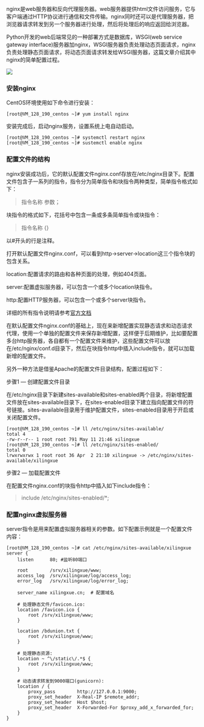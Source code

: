 ﻿nginx是web服务器和反向代理服务器。web服务器提供html文件访问服务，它与客户端通过HTTP协议进行通信和文件传输。nginx同时还可以是代理服务器，把浏览器请求转发到另一个服务器进行处理，然后将处理后的响应返回给浏览器。

Python开发的web后端常见的一种部署方式是数据库，WSGI(web service gateway interface)服务器加nginx，WSGI服务器负责处理动态页面请求，nginx负责处理静态页面请求，将动态页面请求转发给WSGI服务器，这篇文章介绍其中nginx的简单配置过程。

![](http://i.imgur.com/ztxfnCQ.jpg)

### 安装nginx

CentOS环境使用如下命令进行安装：

    [root@VM_128_190_centos ~]# yum install nginx
    
安装完成后，启动nginx服务，设置系统上电自动启动。

    [root@VM_128_190_centos ~]# systemctl restart nginx
    [root@VM_128_190_centos ~]# sustemctl enable nginx


### 配置文件的结构

nginx安装成功后，它的默认配置文件nginx.conf存放在/etc/nginx目录下。配置文件包含子一系列的指令，指令分为简单指令和块指令两种类型，简单指令格式如下：

>指令名称 参数；

块指令的格式如下，花括号中包含一条或多条简单指令或块指令：

>指令名称 {}

以#开头的行是注释。

打开默认配置文件nginx.conf，可以看到http->server->location这三个指令块的包含关系。

location:配置请求的路由和各种页面的处理，例如404页面。

server:配置虚拟服务器，可以包含一个或多个location块指令。

http:配置HTTP服务器，可以包含一个或多个server块指令。

详细的所有指令说明请参考[官方文档](https://nginx.org/en/docs/http/ngx_http_core_module.html#http)

在默认配置文件nginx.conf的基础上，现在来新增配置实现静态请求和动态请求代理，使用一个单独的配置文件来保存新增配置，这样便于后期维护，比如要配置多台http服务器，各自都有一个配置文件来维护，这些配置文件可以放在/etc/nginx/conf.d目录下，然后在块指令http中插入include指令，就可以加载新增的配置文件。

另外一种方法是借鉴Apache的配置文件目录结构，配置过程如下：

步骤1 — 创建配置文件目录

在/etc/nginx目录下新建sites-available和sites-enabled两个目录，将新增配置文件放在sites-available目录下，在sites-enabled目录下建立指向配置文件的符号链接。sites-available目录用于维护配置文件，sites-enabled目录用于开启或关闭配置文件。

    [root@VM_128_190_centos ~]# ll /etc/nginx/sites-available/
    total 4
    -rw-r--r-- 1 root root 791 May 11 21:46 xilingxue
    [root@VM_128_190_centos ~]# ll /etc/nginx/sites-enabled/
    total 0
    lrwxrwxrwx 1 root root 36 Apr  2 21:10 xilingxue -> /etc/nginx/sites-available/xilingxue

步骤2 — 加载配置文件

在配置文件nginx.conf的块指令http中插入如下include指令：

>include /etc/nginx/sites-enabled/*;

### 配置nginx虚拟服务器

server指令是用来配置虚拟服务器相关的参数。如下配置示例就是一个配置文件内容：

    [root@VM_128_190_centos ~]# cat /etc/nginx/sites-available/xilingxue 
    server {
        listen      80; #监听80端口

        root        /srv/xilingxue/www;
        access_log  /srv/xilingxue/log/access_log;
        error_log   /srv/xilingxue/log/error_log;

        server_name xilingxue.cn;  # 配置域名

        # 处理静态文件/favicon.ico:
        location /favicon.ico {
            root /srv/xilingxue/www;    
        }

        location /bdunion.txt {
            root /srv/xilingxue/www;    
        }

        # 处理静态资源:
        location ~ ^\/static\/.*$ {
            root /srv/xilingxue/www;    
        }

        # 动态请求转发到9000端口(gunicorn):
        location / {
            proxy_pass        http://127.0.0.1:9000;
            proxy_set_header  X-Real-IP $remote_addr;
            proxy_set_header  Host $host;
            proxy_set_header  X-Forwarded-For $proxy_add_x_forwarded_for;
        }
    }


